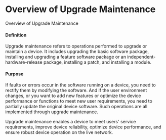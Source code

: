 Overview of Upgrade Maintenance
===============================

Overview of Upgrade Maintenance

#### Definition

Upgrade maintenance refers to operations performed to upgrade or maintain a device. It includes upgrading the basic software package, installing and upgrading a feature software package or an independent-hardware-release package, installing a patch, and installing a module.


#### Purpose

If faults or errors occur in the software running on a device, you need to rectify them by modifying the software. And if the user environment changes, or you want to add new features or optimize the device performance or functions to meet new user requirements, you need to partially update the original device software. Such operations are all implemented through upgrade maintenance.

Upgrade maintenance enables a device to meet users' service requirements, improve device reliability, optimize device performance, and ensure robust device operation on the live network.